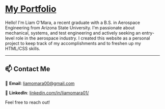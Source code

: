 #  [**My Portfolio**](https://liamomara.github.io/Portfolio/)

Hello! I'm Liam O'Mara, a recent graduate with a B.S. in Aerospace Engineering from Arizona State University. I'm passionate about mechanical, systems, and test engineering and actively seeking an entry-level role in the aerospace industry. I created this website as a personal project to keep track of my accomplishments and to freshen up my HTML/CSS skills.

---

## 📫 Contact Me

📧 **Email**: [liamomara00@gmail.com](mailto:liamomara00@gmail.com)

💼 **LinkedIn**: [linkedin.com/in/liamomara01/](https://www.linkedin.com/in/liamomara01/)

Feel free to reach out! 
